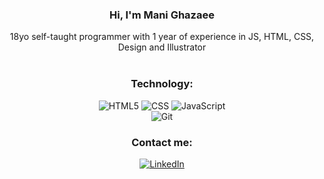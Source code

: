 <div align="center">

### Hi, I'm Mani Ghazaee

18yo self-taught programmer with 1 year of experience in JS, HTML, CSS,
<br>
Design and Illustrator
<br>
<br>
<div align="center">

  ### Technology:
![HTML5](https://img.shields.io/badge/-HTML5-000?&logo=html5&logoColor=E34F26)
![CSS](https://img.shields.io/badge/-CSS-000?&logo=css3&logoColor=1572B6)
![JavaScript](https://img.shields.io/badge/-JavaScript-000?&logo=JavaScript&logoColor=ddc508)
  <br/>
![Git](https://img.shields.io/badge/-Git-000?&logo=git)

### Contact me:

[![LinkedIn](https://img.shields.io/badge/-LinkedIn-000?&logo=LinkedIn&logoColor=0077B5)](https://linkedin.com/in/mani-ghazaee)
<!--- [![Instagram](https://img.shields.io/badge/-Instagram-000?&logo=Instagram)](https://www.instagram.com/mani_msgh/) --->
